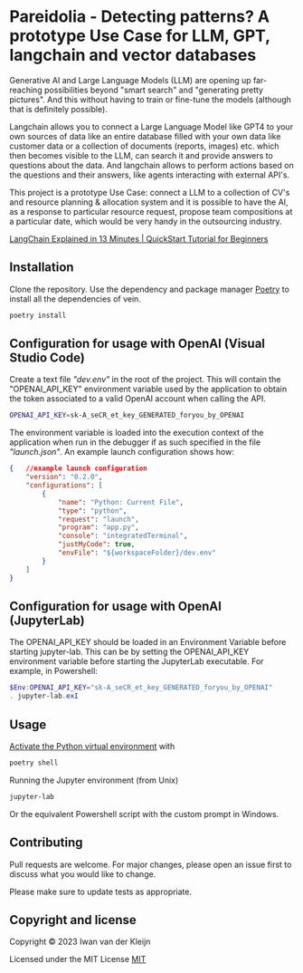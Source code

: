 # Pareidolia - Detecting patterns? A prototype Use Case for LLM, GPT, langchain and vector databases

 Generative AI and Large Language Models (LLM) are opening up far-reaching possibilities beyond "smart search" and "generating pretty pictures". And this without having to train or fine-tune the models (although that is definitely possible).

Langchain allows you to connect a Large Language Model like GPT4 to your own sources of data like an entire database filled with your own data like customer data or a collection of documents (reports, images) etc. which then becomes visible to the LLM, can search it and provide answers to questions about the data. And langchain allows to perform actions based on the questions and their answers, like agents interacting with external API's.

This project is a prototype Use Case: connect a LLM to a collection of CV's and resource planning & allocation system and it is possible to have the AI, as a response to particular resource request, propose team compositions at a particular date, which would be very handy in the outsourcing industry.

[LangChain Explained in 13 Minutes | QuickStart Tutorial for Beginners](https://youtu.be/aywZrzNaKjs)
## Installation

Clone the repository. Use the dependency and package manager [Poetry](https://python-poetry.org/) to install all the dependencies of vein.

```bash
poetry install
```

## Configuration for usage with OpenAI (Visual Studio Code)

Create a text file _"dev.env"_ in the root of the project. This will contain the "OPENAI_API_KEY" environment variable used by the application to obtain the token associated to a valid OpenAI account when calling the API.

```bash
OPENAI_API_KEY=sk-A_seCR_et_key_GENERATED_foryou_by_OPENAI
```

The environment variable is loaded into the execution context of the application when run in the debugger if as such specified in the file _"launch.json"_. An example launch configuration shows how:

```json
{   //example launch configuration
    "version": "0.2.0",
    "configurations": [
        {
            "name": "Python: Current File",
            "type": "python",
            "request": "launch",
            "program": "app.py",
            "console": "integratedTerminal",
            "justMyCode": true,
            "envFile": "${workspaceFolder}/dev.env"
        }
    ]
}
```

## Configuration for usage with OpenAI (JupyterLab)

The OPENAI_API_KEY should be loaded in an Environment Variable before starting jupyter-lab. This can be by setting the OPENAI_API_KEY environment variable before starting the JupyterLab executable. For example, in Powershell:

```Powershell
$Env:OPENAI_API_KEY="sk-A_seCR_et_key_GENERATED_foryou_by_OPENAI"
. jupyter-lab.exI
```

## Usage
[Activate the Python virtual environment](https://python-poetry.org/docs/basic-usage/#activating-the-virtual-environment) with

```bash
poetry shell
```

Running the Jupyter environment (from Unix)

```bash
jupyter-lab
```

Or the equivalent Powershell script with the custom prompt in Windows.

## Contributing

Pull requests are welcome. For major changes, please open an issue first
to discuss what you would like to change.

Please make sure to update tests as appropriate.

## Copyright and license

Copyright © 2023 Iwan van der Kleijn

Licensed under the MIT License 
[MIT](https://choosealicense.com/licenses/mit/)